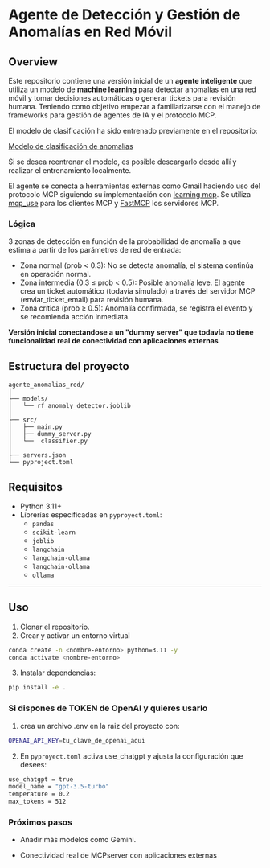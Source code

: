 # Agente de Detección y Gestión de Anomalías en Red Móvil

## Overview

Este repositorio contiene una versión inicial de un **agente inteligente** que utiliza un modelo de **machine learning** para detectar anomalías en una red móvil y tomar decisiones automáticas o generar tickets para revisión humana. Teniendo como objetivo empezar a familiarizarse con el manejo de frameworks para gestión de agentes de IA y el protocolo MCP.

El modelo de clasificación ha sido entrenado previamente en el repositorio:

[Modelo de clasificación de anomalías](https://github.com/Carloscg02/Kaggle_Network_Anomaly_Detection.git)

Si se desea reentrenar el modelo, es posible descargarlo desde allí y realizar el entrenamiento localmente.

El agente se conecta a herramientas externas como Gmail haciendo uso del protocolo MCP siguiendo su implementación con [learning mcp](https://github.com/Marcus-Forte/learning-mcp.git). Se utiliza [mcp_use](https://docs.mcp-use.com/getting-started) para los clientes MCP y [FastMCP](https://gofastmcp.com/getting-started/welcome) los servidores MCP.


### Lógica

3 zonas de detección en función de la probabilidad de anomalía a que estima a partir de los parámetros de red de entrada:

- Zona normal (prob < 0.3): No se detecta anomalía, el sistema continúa en operación normal.
- Zona intermedia (0.3 ≤ prob < 0.5): Posible anomalía leve. El agente crea un ticket automático (todavía simulado) a través del servidor MCP (enviar_ticket_email) para revisión humana.
- Zona crítica (prob ≥ 0.5): Anomalía confirmada, se registra el evento y se recomienda acción inmediata.

**Versión inicial conectandose a un "dummy server" que todavía no tiene funcionalidad real de conectividad con aplicaciones externas**


## Estructura del proyecto

````
agente_anomalias_red/
│
├── models/
│   └── rf_anomaly_detector.joblib
│
├── src/
│   ├── main.py               
│   ├── dummy_server.py       
│   └──  classifier.py       
│
├── servers.json          
└── pyproject.toml           
````

## Requisitos

- Python 3.11+
- Librerías especificadas en `pyproyect.toml`:
  - `pandas`
  - `scikit-learn`
  - `joblib`
  - `langchain`
  - `langchain-ollama`
  - `langchain-ollama`
  - `ollama`
---


## Uso

1. Clonar el repositorio.
2. Crear y activar un entorno virtual
```bash
conda create -n <nombre-entorno> python=3.11 -y
conda activate <nombre-entorno>
```
3. Instalar dependencias:
```bash
pip install -e .
```

### Si dispones de TOKEN de OpenAI y quieres usarlo

1. crea un archivo .env en la raiz del proyecto con:

```bash
OPENAI_API_KEY=tu_clave_de_openai_aqui
```

2. En `pyproyect.toml` activa use_chatgpt y ajusta la configuración que desees:

```bash
use_chatgpt = true
model_name = "gpt-3.5-turbo"
temperature = 0.2
max_tokens = 512
```

### Próximos pasos

- Añadir más modelos como Gemini.

- Conectividad real de MCPserver con aplicaciones externas
